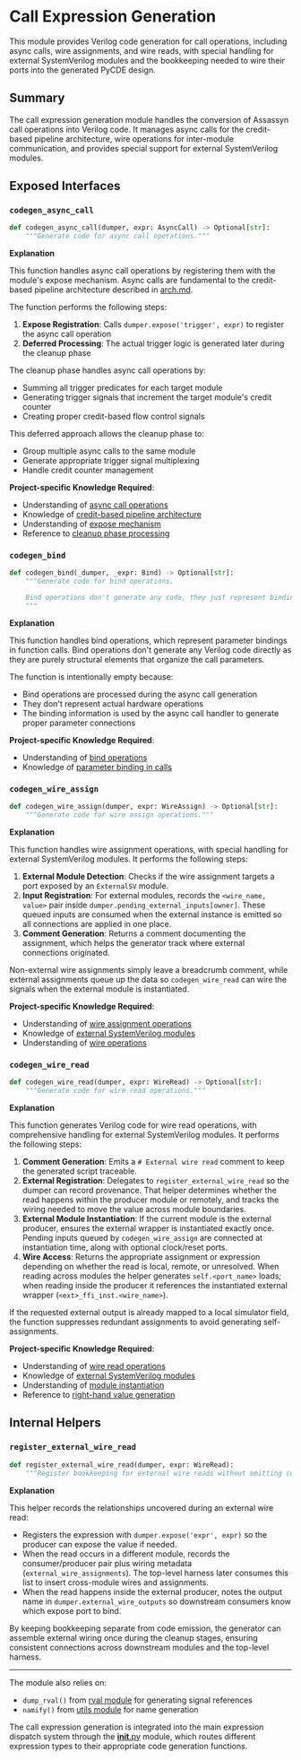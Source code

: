 # Call Expression Generation

This module provides Verilog code generation for call operations, including async calls, wire assignments, and wire reads, with special handling for external SystemVerilog modules and the bookkeeping needed to wire their ports into the generated PyCDE design.

## Summary

The call expression generation module handles the conversion of Assassyn call operations into Verilog code. It manages async calls for the credit-based pipeline architecture, wire operations for inter-module communication, and provides special support for external SystemVerilog modules.

## Exposed Interfaces

### `codegen_async_call`

```python
def codegen_async_call(dumper, expr: AsyncCall) -> Optional[str]:
    """Generate code for async call operations."""
```

**Explanation**

This function handles async call operations by registering them with the module's expose mechanism. Async calls are fundamental to the credit-based pipeline architecture described in [arch.md](/docs/design/arch/arch.md).

The function performs the following steps:

1. **Expose Registration**: Calls `dumper.expose('trigger', expr)` to register the async call operation
2. **Deferred Processing**: The actual trigger logic is generated later during the cleanup phase

The cleanup phase handles async call operations by:
- Summing all trigger predicates for each target module
- Generating trigger signals that increment the target module's credit counter
- Creating proper credit-based flow control signals

This deferred approach allows the cleanup phase to:
- Group multiple async calls to the same module
- Generate appropriate trigger signal multiplexing
- Handle credit counter management

**Project-specific Knowledge Required**:
- Understanding of [async call operations](/python/assassyn/ir/expr/call.md)
- Knowledge of [credit-based pipeline architecture](/docs/design/arch/arch.md)
- Understanding of [expose mechanism](/python/assassyn/codegen/verilog/design.md)
- Reference to [cleanup phase processing](/python/assassyn/codegen/verilog/cleanup.md)

### `codegen_bind`

```python
def codegen_bind(_dumper, _expr: Bind) -> Optional[str]:
    """Generate code for bind operations.

    Bind operations don't generate any code, they just represent bindings.
    """
```

**Explanation**

This function handles bind operations, which represent parameter bindings in function calls. Bind operations don't generate any Verilog code directly as they are purely structural elements that organize the call parameters.

The function is intentionally empty because:
- Bind operations are processed during the async call generation
- They don't represent actual hardware operations
- The binding information is used by the async call handler to generate proper parameter connections

**Project-specific Knowledge Required**:
- Understanding of [bind operations](/python/assassyn/ir/expr/call.md)
- Knowledge of [parameter binding in calls](/python/assassyn/ir/expr/call.md)

### `codegen_wire_assign`

```python
def codegen_wire_assign(dumper, expr: WireAssign) -> Optional[str]:
    """Generate code for wire assign operations."""
```

**Explanation**

This function handles wire assignment operations, with special handling for external SystemVerilog modules. It performs the following steps:

1. **External Module Detection**: Checks if the wire assignment targets a port exposed by an `ExternalSV` module.
2. **Input Registration**: For external modules, records the `<wire_name, value>` pair inside `dumper.pending_external_inputs[owner]`. These queued inputs are consumed when the external instance is emitted so all connections are applied in one place.
3. **Comment Generation**: Returns a comment documenting the assignment, which helps the generator track where external connections originated.

Non-external wire assignments simply leave a breadcrumb comment, while external assignments queue up the data so `codegen_wire_read` can wire the signals when the external module is instantiated.

**Project-specific Knowledge Required**:
- Understanding of [wire assignment operations](/python/assassyn/ir/expr/call.md)
- Knowledge of [external SystemVerilog modules](/python/assassyn/ir/module/external.md)
- Understanding of [wire operations](/python/assassyn/ir/module/base.md)

### `codegen_wire_read`

```python
def codegen_wire_read(dumper, expr: WireRead) -> Optional[str]:
    """Generate code for wire read operations."""
```

**Explanation**

This function generates Verilog code for wire read operations, with comprehensive handling for external SystemVerilog modules. It performs the following steps:

1. **Comment Generation**: Emits a `# External wire read` comment to keep the generated script traceable.
2. **External Registration**: Delegates to `register_external_wire_read` so the dumper can record provenance. That helper determines whether the read happens within the producer module or remotely, and tracks the wiring needed to move the value across module boundaries.
3. **External Module Instantiation**: If the current module is the external producer, ensures the external wrapper is instantiated exactly once. Pending inputs queued by `codegen_wire_assign` are connected at instantiation time, along with optional clock/reset ports.
4. **Wire Access**: Returns the appropriate assignment or expression depending on whether the read is local, remote, or unresolved. When reading across modules the helper generates `self.<port_name>` loads; when reading inside the producer it references the instantiated external wrapper (`<ext>_ffi_inst.<wire_name>`).

If the requested external output is already mapped to a local simulator field, the function suppresses redundant assignments to avoid generating self-assignments.

**Project-specific Knowledge Required**:
- Understanding of [wire read operations](/python/assassyn/ir/expr/call.md)
- Knowledge of [external SystemVerilog modules](/python/assassyn/ir/module/external.md)
- Understanding of [module instantiation](/python/assassyn/codegen/verilog/module.md)
- Reference to [right-hand value generation](/python/assassyn/codegen/verilog/rval.md)

## Internal Helpers

### `register_external_wire_read`

```python
def register_external_wire_read(dumper, expr: WireRead):
    """Register bookkeeping for external wire reads without emitting code."""
```

**Explanation**

This helper records the relationships uncovered during an external wire read:

- Registers the expression with `dumper.expose('expr', expr)` so the producer can expose the value if needed.
- When the read occurs in a different module, records the consumer/producer pair plus wiring metadata (`external_wire_assignments`). The top-level harness later consumes this list to insert cross-module wires and assignments.
- When the read happens inside the external producer, notes the output name in `dumper.external_wire_outputs` so downstream consumers know which expose port to bind.

By keeping bookkeeping separate from code emission, the generator can assemble external wiring once during the cleanup stages, ensuring consistent connections across downstream modules and the top-level harness.

---

The module also relies on:

- `dump_rval()` from [rval module](/python/assassyn/codegen/verilog/rval.md) for generating signal references
- `namify()` from [utils module](/python/assassyn/utils.md) for name generation

The call expression generation is integrated into the main expression dispatch system through the [__init__.py](/python/assassyn/codegen/verilog/_expr/__init__.md) module, which routes different expression types to their appropriate code generation functions.

